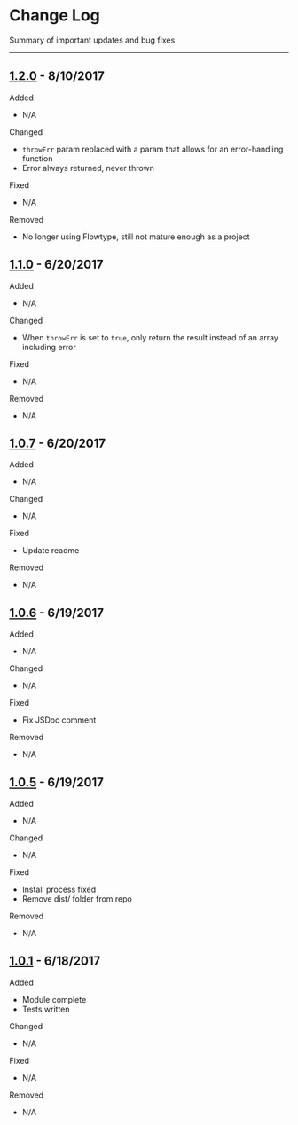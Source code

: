 # Change Log

Summary of important updates and bug fixes

---

## [1.2.0](/releases) - 8/10/2017

Added

* N/A

Changed

* `throwErr` param replaced with a param that allows for an error-handling function
* Error always returned, never thrown

Fixed

* N/A

Removed

* No longer using Flowtype, still not mature enough as a project

## [1.1.0](/releases) - 6/20/2017

Added

* N/A

Changed

* When `throwErr` is set to `true`, only return the result instead of an array including error

Fixed

* N/A

Removed

* N/A

## [1.0.7](/releases) - 6/20/2017

Added

* N/A

Changed

* N/A

Fixed

* Update readme

Removed

* N/A

## [1.0.6](/releases) - 6/19/2017

Added

* N/A

Changed

* N/A

Fixed

* Fix JSDoc comment

Removed

* N/A

## [1.0.5](/releases) - 6/19/2017

Added

* N/A

Changed

* N/A

Fixed

* Install process fixed
* Remove dist/ folder from repo

Removed

* N/A

## [1.0.1](/releases) - 6/18/2017

Added

* Module complete
* Tests written

Changed

* N/A

Fixed

* N/A

Removed

* N/A
